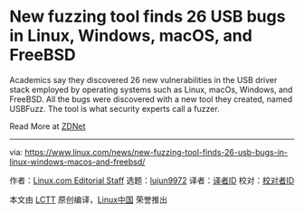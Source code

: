 [#]: collector: (lujun9972)
[#]: translator: ( )
[#]: reviewer: ( )
[#]: publisher: ( )
[#]: url: ( )
[#]: subject: (New fuzzing tool finds 26 USB bugs in Linux, Windows, macOS, and FreeBSD)
[#]: via: (https://www.linux.com/news/new-fuzzing-tool-finds-26-usb-bugs-in-linux-windows-macos-and-freebsd/)
[#]: author: (Linux.com Editorial Staff https://www.linux.com/author/linuxdotcom/)

New fuzzing tool finds 26 USB bugs in Linux, Windows, macOS, and FreeBSD
======

Academics say they discovered 26 new vulnerabilities in the USB driver stack employed by operating systems such as Linux, macOs, Windows, and FreeBSD. All the bugs were discovered with a new tool they created, named USBFuzz. The tool is what security experts call a fuzzer.

Read More at [ZDNet][1]

--------------------------------------------------------------------------------

via: https://www.linux.com/news/new-fuzzing-tool-finds-26-usb-bugs-in-linux-windows-macos-and-freebsd/

作者：[Linux.com Editorial Staff][a]
选题：[lujun9972][b]
译者：[译者ID](https://github.com/译者ID)
校对：[校对者ID](https://github.com/校对者ID)

本文由 [LCTT](https://github.com/LCTT/TranslateProject) 原创编译，[Linux中国](https://linux.cn/) 荣誉推出

[a]: https://www.linux.com/author/linuxdotcom/
[b]: https://github.com/lujun9972
[1]: https://www.zdnet.com/article/new-fuzzing-tool-finds-26-usb-bugs-in-linux-windows-macos-and-freebsd/

